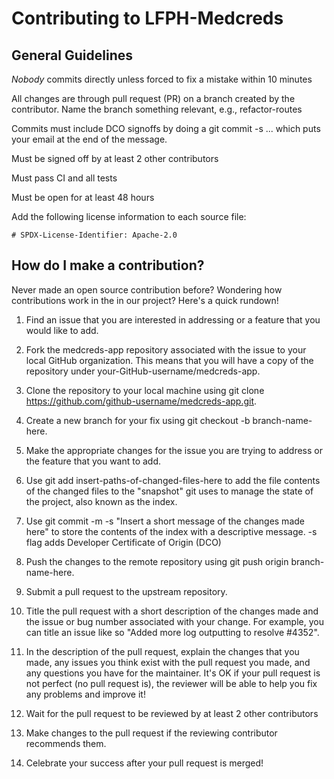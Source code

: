 # Contributing to LFPH-Medcreds

## General Guidelines
_Nobody_ commits directly unless forced to fix a mistake within 10 minutes

All changes are through pull request (PR) on a branch created by the contributor. Name the branch something relevant, e.g., refactor-routes

Commits must include DCO signoffs by doing a git commit -s ... which puts your email at the end of the message.

Must be signed off by at least 2 other contributors

Must pass CI and all tests 

Must be open for at least 48 hours

Add the following license information to each source file:

`# SPDX-License-Identifier: Apache-2.0`


## How do I make a contribution?
Never made an open source contribution before? Wondering how contributions work in the in our project? Here's a quick rundown!

1. Find an issue that you are interested in addressing or a feature that you would like to add.

2. Fork the medcreds-app repository associated with the issue to your local GitHub organization. This means that you will have a copy of the repository under your-GitHub-username/medcreds-app.

3. Clone the repository to your local machine using git clone https://github.com/github-username/medcreds-app.git.

4. Create a new branch for your fix using git checkout -b branch-name-here.

5. Make the appropriate changes for the issue you are trying to address or the feature that you want to add.

6. Use git add insert-paths-of-changed-files-here to add the file contents of the changed files to the "snapshot" git uses to manage the state of the project, also known as the index.

7. Use git commit -m -s "Insert a short message of the changes made here" to store the contents of the index with a descriptive message. -s flag adds Developer Certificate of Origin (DCO)
8. Push the changes to the remote repository using git push origin branch-name-here.

9. Submit a pull request to the upstream repository.

10. Title the pull request with a short description of the changes made and the issue or bug number associated with your change. For example, you can title an issue like so "Added more log outputting to resolve #4352".

11. In the description of the pull request, explain the changes that you made, any issues you think exist with the pull request you made, and any questions you have for the maintainer. It's OK if your pull request is not perfect (no pull request is), the reviewer will be able to help you fix any problems and improve it!

12. Wait for the pull request to be reviewed by at least 2 other contributors

13. Make changes to the pull request if the reviewing contributor recommends them.

14. Celebrate your success after your pull request is merged!